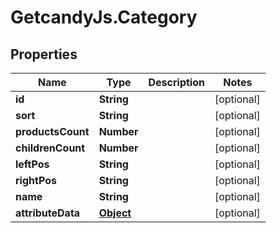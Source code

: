 # GetcandyJs.Category

## Properties

Name | Type | Description | Notes
------------ | ------------- | ------------- | -------------
**id** | **String** |  | [optional] 
**sort** | **String** |  | [optional] 
**productsCount** | **Number** |  | [optional] 
**childrenCount** | **Number** |  | [optional] 
**leftPos** | **String** |  | [optional] 
**rightPos** | **String** |  | [optional] 
**name** | **String** |  | [optional] 
**attributeData** | [**Object**](.md) |  | [optional] 


